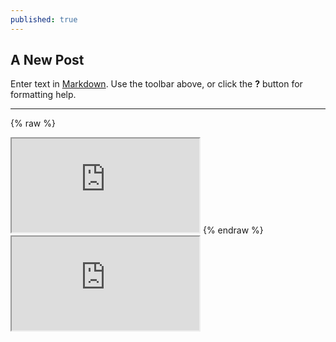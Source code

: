 ```yaml
---
published: true
---
```

## A New Post

Enter text in [Markdown](http://daringfireball.net/projects/markdown/). Use the toolbar above, or click the **?** button for formatting help.
***
{% raw %}
<iframe src="https://docs.google.com/document/d/e/2PACX-1vTFJPewnr91AHOj27XteW3Vn-XvwBnpLdAjISxFpUrBjYuxWmbZTHPiNV4LcKV3ljjHydkc4Sr3PEKN/pub?embedded=true"></iframe>
{% endraw %}

<iframe src="https://docs.google.com/document/d/e/2PACX-1vTFJPewnr91AHOj27XteW3Vn-XvwBnpLdAjISxFpUrBjYuxWmbZTHPiNV4LcKV3ljjHydkc4Sr3PEKN/pub?embedded=true"></iframe>
